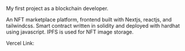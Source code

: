 My first project as a blockchain developer.

An NFT marketplace platform, frontend built with Nextjs, reactjs, and tailwindcss. Smart contract written in solidity and deployed with hardhat using javascript. IPFS is used for NFT image storage.

Vercel Link:
